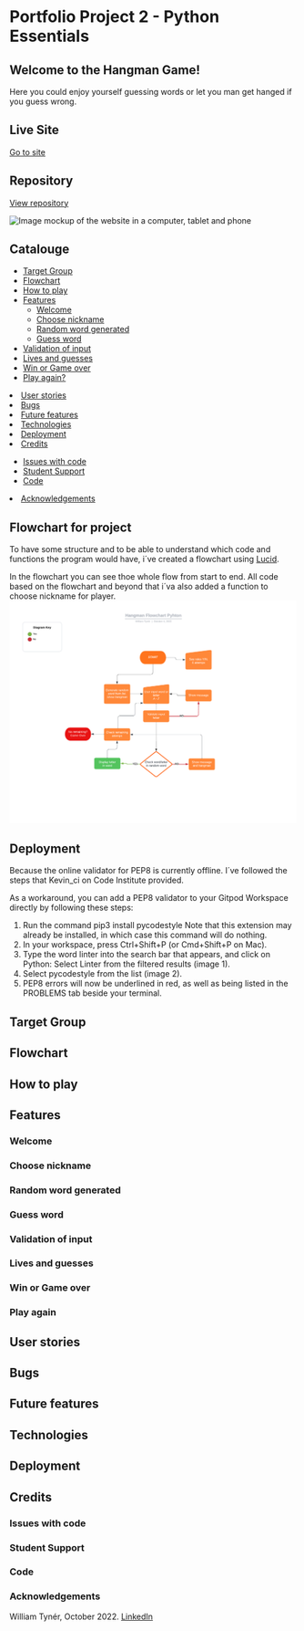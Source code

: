 # Portfolio Project 2 - Python Essentials
## Welcome to the Hangman Game!
Here you could enjoy yourself guessing words or let you man get hanged if you guess wrong.

## Live Site
[Go to site](#) 

## Repository
[View repository](#) 

![Image mockup of the website in a computer, tablet and phone](#)

## Catalouge
<ul>
<li><a href="#target-group">Target Group</a></li>
<li><a href="#flowchart">Flowchart</a>
<li><a href="#how-to-play">How to play</a>
<li><a href="#features">Features</a>
<ul>
<li><a href="#welcome">Welcome</a></li>
<li><a href="#choose-nickname">Choose nickname</a></li>
<li><a href="#random">Random word generated</a></li>
<li><a href="#guess-word">Guess word</a></li></ul>
<li><a href="#validation">Validation of input</a></li>
<li><a href="#lives-and-guess">Lives and guesses</a></li>
<li><a href="#win-or-game">Win or Game over</a></li>
<li><a href="#play-again">Play again?</a></li>
</ul>
<li><a href="#user-stories">User stories</a>
<li><a href="#bugs">Bugs</a></li>
<li><a href="#future-features">Future features</a></li>
<li><a href="#technologies">Technologies</a></li>
<li><a href="#deployment">Deployment</a></li>
<li><a href="#credits">Credits</a></li>
<ul>
<li><a href="#code-issues">Issues with code</a></li>
<li><a href="#student-support">Student Support</a></li>
<li><a href="#code">Code</a></li></ul>
<li><a href="#acknowledgements">Acknowledgements</a></li></ul>
</li>
</ul>

## Flowchart for project
To have some structure and to be able to understand which code and functions the program would have, i´ve created a flowchart using [Lucid](https://lucid.app/).

In the flowchart you can see thoe whole flow from start to end. All code based on the flowchart and beyond that i´va also added a function to choose nickname for player.
![Flowchart image](assets/images/hangman_flowchart.png)

## Deployment
Because the online validator for PEP8 is currently offline. I´ve followed the steps that Kevin_ci on Code Institute provided.

As a workaround, you can add a PEP8 validator to your Gitpod Workspace directly by following these steps:
1. Run the command pip3 install pycodestyle  Note that this extension may already be installed, in which case this command will do nothing.
2. In your workspace, press Ctrl+Shift+P (or Cmd+Shift+P on Mac).
3. Type the word linter into the search bar that appears, and click on Python: Select Linter from the filtered results (image 1).
4. Select pycodestyle from the list (image 2).
5. PEP8 errors will now be underlined in red, as well as being listed in the PROBLEMS tab beside your terminal.




<h2 id="target-group">Target Group</h2>

<h2 id="flowchart">Flowchart</h2> 

<h2 id="how-to-play">How to play</h2>

<h2 id="features">Features</h2>
<h3 id="welcome">Welcome</h3>
<h3 id="choose-nickname">Choose nickname</h3>
<h3 id="random">Random word generated</h3>
<h3 id="guess-word">Guess word</h3>
<h3 id="validation">Validation of input</h3>
<h3 id="lives-and-guess">Lives and guesses</h3>
<h3 id="win-or-game">Win or Game over</h3>
<h3 id="play-again">Play again</h3>

<h2 id="user-stories">User stories</h2>
<h2 id="bugs">Bugs</h2>
<h2 id="future-features">Future features</h2>
<h2 id="technologies">Technologies</h2>
<h2 id="deployment">Deployment</h2>
<h2 id="credits">Credits</h2>
<h3 id="code-issues">Issues with code</h3>
<h3 id="student-support">Student Support</h3>
<h3 id="code">Code</h3>
<h3 id="acknowledgements">Acknowledgements</h3>


William Tynér, October 2022.
[LinkedIn](https://www.linkedin.com/in/williamtyner/)